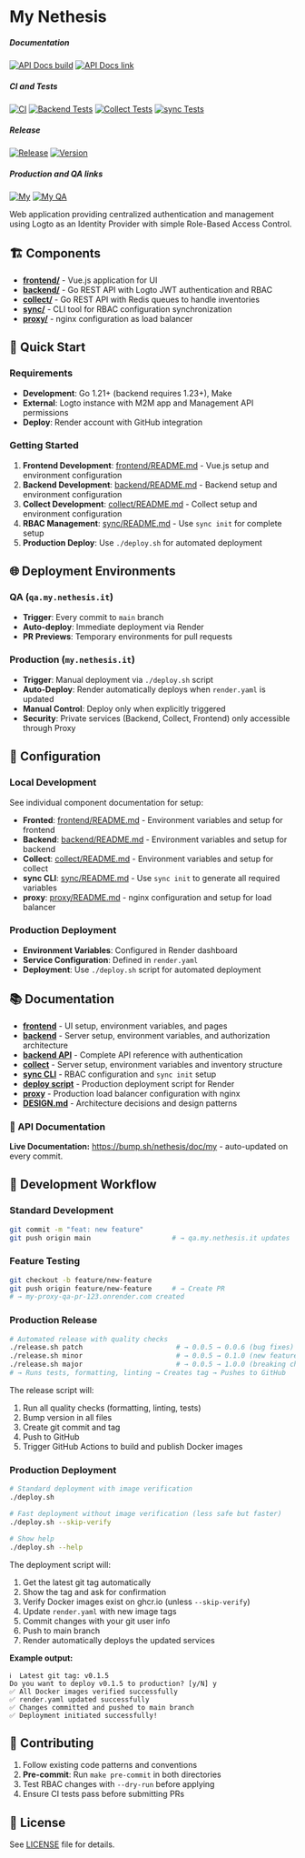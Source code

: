 # My Nethesis

##### Documentation
[![API Docs build](https://img.shields.io/github/actions/workflow/status/NethServer/my/docs.yml?style=for-the-badge&label=API%20Docs%20build)](https://github.com/NethServer/my/actions/workflows/docs.yml)
[![API Docs link](https://img.shields.io/badge/docs-available-blue?style=for-the-badge&label=API%20Docs%20link)](https://bump.sh/nethesis/doc/my)

##### CI and Tests
[![CI](https://img.shields.io/github/actions/workflow/status/NethServer/my/ci.yml?style=for-the-badge&label=CI)](https://github.com/NethServer/my/actions/workflows/ci.yml)
[![Backend Tests](https://img.shields.io/github/actions/workflow/status/NethServer/my/ci.yml?job=backend-tests&label=Backend%20Tests&style=for-the-badge)](https://github.com/NethServer/my/actions/workflows/ci.yml)
[![Collect Tests](https://img.shields.io/github/actions/workflow/status/NethServer/my/ci.yml?job=collect-tests&label=Collect%20Tests&style=for-the-badge)](https://github.com/NethServer/my/actions/workflows/ci.yml)
[![sync Tests](https://img.shields.io/github/actions/workflow/status/NethServer/my/ci.yml?job=sync-tests&label=sync%20Tests&style=for-the-badge)](https://github.com/NethServer/my/actions/workflows/ci.yml)


##### Release
[![Release](https://img.shields.io/github/actions/workflow/status/NethServer/my/release.yml?style=for-the-badge&label=Release)](https://github.com/NethServer/my/actions/workflows/release.yml)
[![Version](https://img.shields.io/github/v/release/NethServer/my?style=for-the-badge&color=3a3c3f&label=Version)](https://github.com/NethServer/my/releases)


##### Production and QA links
[![My](https://img.shields.io/badge/docs-available-blue?style=for-the-badge&label=my.nethesis.it)](https://my-proxy-prod.onrender.com)
[![My QA](https://img.shields.io/badge/docs-available-blue?style=for-the-badge&label=qa.my.nethesis.it)](https://qa.my.nethesis.it)

Web application providing centralized authentication and management using Logto as an Identity Provider with simple Role-Based Access Control.

## 🏗️ Components

- **[frontend/](./frontend/)** - Vue.js application for UI
- **[backend/](./backend/)** - Go REST API with Logto JWT authentication and RBAC
- **[collect/](./collect/)** - Go REST API with Redis queues to handle inventories
- **[sync/](./sync/)** - CLI tool for RBAC configuration synchronization
- **[proxy/](./proxy/)** - nginx configuration as load balancer

## 🚀 Quick Start

### Requirements
- **Development**: Go 1.21+ (backend requires 1.23+), Make
- **External**: Logto instance with M2M app and Management API permissions
- **Deploy**: Render account with GitHub integration

### Getting Started
1. **Frontend Development**: [frontend/README.md](./frontend/README.md) - Vue.js setup and environment configuration
1. **Backend Development**: [backend/README.md](./backend/README.md) - Backend setup and environment configuration
1. **Collect Development**: [collect/README.md](./collect/README.md) - Collect setup and environment configuration
2. **RBAC Management**: [sync/README.md](./sync/README.md) - Use `sync init` for complete setup
3. **Production Deploy**: Use `./deploy.sh` for automated deployment

## 🌐 Deployment Environments

### QA (`qa.my.nethesis.it`)
- **Trigger**: Every commit to `main` branch
- **Auto-deploy**: Immediate deployment via Render
- **PR Previews**: Temporary environments for pull requests

### Production (`my.nethesis.it`)
- **Trigger**: Manual deployment via `./deploy.sh` script
- **Auto-Deploy**: Render automatically deploys when `render.yaml` is updated
- **Manual Control**: Deploy only when explicitly triggered
- **Security**: Private services (Backend, Collect, Frontend) only accessible through Proxy

## 📝 Configuration

### Local Development
See individual component documentation for setup:
- **Fronted**: [frontend/README.md](./frontend/README.md) - Environment variables and setup for frontend
- **Backend**: [backend/README.md](./backend/README.md) - Environment variables and setup for backend
- **Collect**: [collect/README.md](./collect/README.md) - Environment variables and setup for collect
- **sync CLI**: [sync/README.md](./sync/README.md) - Use `sync init` to generate all required variables
- **proxy**: [proxy/README.md](./proxy/README.md) - nginx configuration and setup for load balancer

### Production Deployment
- **Environment Variables**: Configured in Render dashboard
- **Service Configuration**: Defined in `render.yaml`
- **Deployment**: Use `./deploy.sh` script for automated deployment

## 📚 Documentation

- **[frontend](./frontend/README.md)** - UI setup, environment variables, and pages
- **[backend](./backend/README.md)** - Server setup, environment variables, and authorization architecture
- **[backend API](./backend/API.md)** - Complete API reference with authentication
- **[collect](./collect/README.md)** - Server setup, environment variables and inventory structure
- **[sync CLI](./sync/README.md)** - RBAC configuration and `sync init` setup
- **[deploy script](./deploy.sh)** - Production deployment script for Render
- **[proxy](./proxy/README.md)** - Production load balancer configuration with nginx
- **[DESIGN.md](./DESIGN.md)** - Architecture decisions and design patterns

### 📖 API Documentation
**Live Documentation:** https://bump.sh/nethesis/doc/my - auto-updated on every commit.

## 🤝 Development Workflow

### Standard Development
```bash
git commit -m "feat: new feature"
git push origin main                    # → qa.my.nethesis.it updates
```

### Feature Testing
```bash
git checkout -b feature/new-feature
git push origin feature/new-feature     # → Create PR
# → my-proxy-qa-pr-123.onrender.com created
```

### Production Release
```bash
# Automated release with quality checks
./release.sh patch                       # → 0.0.5 → 0.0.6 (bug fixes)
./release.sh minor                       # → 0.0.5 → 0.1.0 (new features)
./release.sh major                       # → 0.0.5 → 1.0.0 (breaking changes)
# → Runs tests, formatting, linting → Creates tag → Pushes to GitHub
```

The release script will:
1. Run all quality checks (formatting, linting, tests)
2. Bump version in all files
3. Create git commit and tag
4. Push to GitHub
5. Trigger GitHub Actions to build and publish Docker images

### Production Deployment
```bash
# Standard deployment with image verification
./deploy.sh

# Fast deployment without image verification (less safe but faster)
./deploy.sh --skip-verify

# Show help
./deploy.sh --help
```

The deployment script will:
1. Get the latest git tag automatically
2. Show the tag and ask for confirmation
3. Verify Docker images exist on ghcr.io (unless `--skip-verify`)
4. Update `render.yaml` with new image tags
5. Commit changes with your git user info
6. Push to main branch
7. Render automatically deploys the updated services

**Example output:**
```
ℹ️  Latest git tag: v0.1.5
Do you want to deploy v0.1.5 to production? [y/N] y
✅ All Docker images verified successfully
✅ render.yaml updated successfully  
✅ Changes committed and pushed to main branch
✅ Deployment initiated successfully!
```

## 🤝 Contributing

1. Follow existing code patterns and conventions
2. **Pre-commit**: Run `make pre-commit` in both directories
3. Test RBAC changes with `--dry-run` before applying
4. Ensure CI tests pass before submitting PRs

## 📄 License

See [LICENSE](./LICENSE) file for details.
